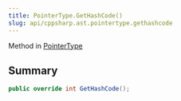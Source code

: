 ```yaml
---
title: PointerType.GetHashCode()
slug: api/cppsharp.ast.pointertype.gethashcode
---
```

Method in [PointerType](/api/cppsharp/ast/pointertype)

## Summary



```csharp
public override int GetHashCode();
```

